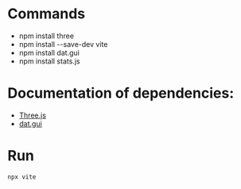 # Commands
- npm install three
- npm install --save-dev vite
- npm install dat.gui
- npm install stats.js
# Documentation of dependencies:
- [Three.js](https://threejs.org/docs/index.html#manual/en/introduction/Creating-a-scene)
- [dat.gui](https://github.com/dataarts/dat.gui/tree/19c4725d03456ce5049e7131907fc0470326d5ae)

# Run
`npx vite`
